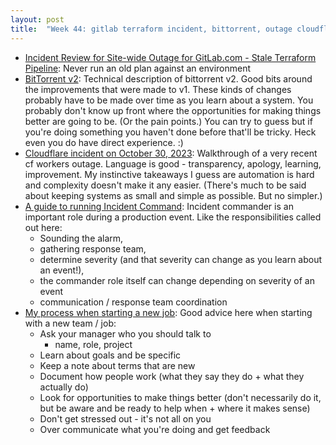 ```yaml
---
layout: post
title:  "Week 44: gitlab terraform incident, bittorrent, outage cloudflare deployer"
---
```


* [Incident Review for Site-wide Outage for GitLab.com - Stale Terraform Pipeline](https://gitlab.com/gitlab-com/gl-infra/production/-/issues/15999): Never run an old plan against an environment 
* [BitTorrent v2](https://blog.libtorrent.org/2020/09/bittorrent-v2/): Technical description of bittorrent v2. Good bits around the improvements that were made to v1. These kinds of changes probably have to be made over time as you learn about a system. You probably don't know up front where the opportunities for making things better are going to be. (Or the pain points.) You can try to guess but if you're doing something you haven't done before that'll be tricky. Heck even you do have direct experience. :)
* [Cloudflare incident on October 30, 2023](https://blog.cloudflare.com/cloudflare-incident-on-october-30-2023/): Walkthrough of a very recent cf workers outage. Language is good - transparency, apology, learning, improvement. My instinctive takeaways I guess are automation is hard and complexity doesn't make it any easier. (There's much to be said about keeping systems as small and simple as possible. But no simpler.)
* [A guide to running Incident Command](https://argoday.medium.com/incident-command-guide-9872b51d7c94): Incident commander is an important role during a production event. Like the responsibilities called out here:
  * Sounding the alarm, 
  * gathering response team, 
  * determine severity (and that severity can change as you learn about an event!), 
  * the commander role itself can change depending on severity of an event
  * communication / response team coordination
* [My process when starting a new job](https://amyhupe.co.uk/articles/new-job-process/): Good advice here when starting with a new team / job:
  * Ask your manager who you should talk to
    * name, role, project
  * Learn about goals and be specific
  * Keep a note about terms that are new
  * Document how people work (what they say they do + what they actually do)
  * Look for opportunities to make things better (don't necessarily do it, but be aware and be ready to help when + where it makes sense)
  * Don't get stressed out - it's not all on you
  * Over communicate what you're doing and get feedback